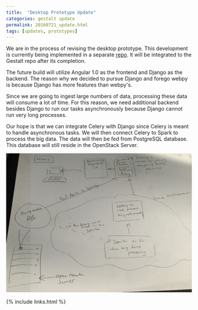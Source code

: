 ```yaml
---
title:  "Desktop Prototype Update"
categories: gestalt update
permalink: 20160721_update.html
tags: [updates, prototypes]
---
```


We are in the process of revising the desktop prototype. This development is 
currently being implemented in a separate [repo](https://github.com/tiffanyj41/adp).
It will be integrated to the Gestalt repo after its completion.

The future build will utilize Angular 1.0 as the frontend and Django as the backend. 
The reason why we decided to pursue Django and forego webpy is because Django has
more features than webpy's.

Since we are going to ingest large numbers of data, processing these data will 
consume a lot of time. For this reason, we need additional backend besides Django to 
run our tasks asynchronously because Django cannot run very long processes.

Our hope is that we can integrate Celery with Django since Celery is meant to handle
asynchronous tasks. We will then connect Celery to Spark to process the big data.
The data will then be fed from PostgreSQL database. This database will still reside
in the OpenStack Server.

![app.html](../images/20160721.jpg "adp")

{% include links.html %}
